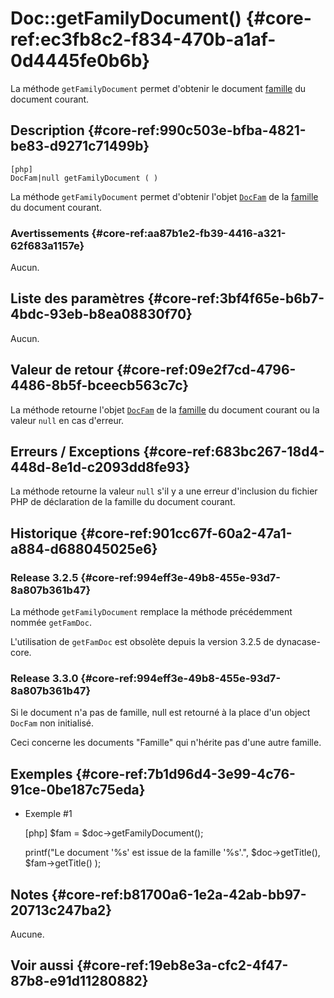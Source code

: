 # Doc::getFamilyDocument() {#core-ref:ec3fb8c2-f834-470b-a1af-0d4445fe0b6b}

<div class="short-description" markdown="1">

La méthode `getFamilyDocument` permet d'obtenir le document [famille][family] du
document courant.

</div>

## Description {#core-ref:990c503e-bfba-4821-be83-d9271c71499b}

    [php]
    DocFam|null getFamilyDocument ( )

La méthode `getFamilyDocument` permet d'obtenir l'objet [`DocFam`][class_DocFam]
de la [famille][family] du document courant.

### Avertissements {#core-ref:aa87b1e2-fb39-4416-a321-62f683a1157e}

Aucun.

## Liste des paramètres {#core-ref:3bf4f65e-b6b7-4bdc-93eb-b8ea08830f70}

Aucun.

## Valeur de retour {#core-ref:09e2f7cd-4796-4486-8b5f-bceecb563c7c}

La méthode retourne l'objet [`DocFam`][class_docfam] de la [famille][family] du
document courant ou la valeur `null` en cas d'erreur.

## Erreurs / Exceptions {#core-ref:683bc267-18d4-448d-8e1d-c2093dd8fe93}

La méthode retourne la valeur `null` s'il y a une erreur d'inclusion du fichier
PHP de déclaration de la famille du document courant.

## Historique {#core-ref:901cc67f-60a2-47a1-a884-d688045025e6}

### Release 3.2.5 {#core-ref:994eff3e-49b8-455e-93d7-8a807b361b47}

La méthode `getFamilyDocument` remplace la méthode précédemment nommée
`getFamDoc`.

L'utilisation de `getFamDoc` est obsolète depuis la version 3.2.5 de
dynacase-core.

### Release 3.3.0 {#core-ref:994eff3e-49b8-455e-93d7-8a807b361b47}

Si le document n'a pas de famille, null est retourné à la place d'un object
`DocFam` non initialisé.

Ceci concerne les documents "Famille" qui n'hérite pas d'une autre famille.

## Exemples {#core-ref:7b1d96d4-3e99-4c76-91ce-0be187c75eda}

- Exemple #1

    [php]
    $fam = $doc->getFamilyDocument();
    
    printf("Le document '%s' est issue de la famille '%s'.",
        $doc->getTitle(),
        $fam->getTitle()
    );

## Notes {#core-ref:b81700a6-1e2a-42ab-bb97-20713c247ba2}

Aucune.

## Voir aussi {#core-ref:19eb8e3a-cfc2-4f47-87b8-e91d11280882}

<!-- links -->
[family]: #core-ref:3ca3aeef-22a0-4e91-ad8b-357f2d05e227
[class_DocFam]: #core-ref:840462f3-4ea0-4e62-ad20-43d2dbfb2f64
